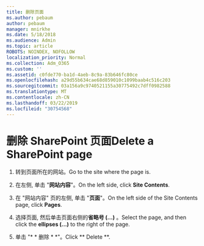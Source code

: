 ```yaml
---
title: 删除页面
ms.author: pebaum
author: pebaum
manager: mnirkhe
ms.date: 5/18/2018
ms.audience: Admin
ms.topic: article
ROBOTS: NOINDEX, NOFOLLOW
localization_priority: Normal
ms.collection: Adm_O365
ms.custom: ''
ms.assetid: c0fde770-ba1d-4aeb-8c9a-83b646fc80ce
ms.openlocfilehash: a29d55b634cae68d859010c1099baab4c516c203
ms.sourcegitcommit: 03a156a9c9740521155a30775492c7dff0982588
ms.translationtype: MT
ms.contentlocale: zh-CN
ms.lasthandoff: 03/22/2019
ms.locfileid: "30754568"
---
```

# <a name="delete-a-sharepoint-page"></a><span data-ttu-id="02ccb-102">删除 SharePoint 页面</span><span class="sxs-lookup"><span data-stu-id="02ccb-102">Delete a SharePoint page</span></span>

1. <span data-ttu-id="02ccb-103">转到页面所在的网站。</span><span class="sxs-lookup"><span data-stu-id="02ccb-103">Go to the site where the page is.</span></span>
    
2. <span data-ttu-id="02ccb-104">在左侧, 单击 "**网站内容**"。</span><span class="sxs-lookup"><span data-stu-id="02ccb-104">On the left side, click **Site Contents**.</span></span> 
    
3. <span data-ttu-id="02ccb-105">在 "网站内容" 页的左侧, 单击 "**页面**"。</span><span class="sxs-lookup"><span data-stu-id="02ccb-105">On the left side of the Site Contents page, click **Pages**.</span></span> 
    
4. <span data-ttu-id="02ccb-106">选择页面, 然后单击页面右侧的**省略号 (...)** 。</span><span class="sxs-lookup"><span data-stu-id="02ccb-106">Select the page, and then click the **ellipses (...)** to the right of the page.</span></span> 
    
5. <span data-ttu-id="02ccb-107">单击 "\* \* 删除 \* \*"。</span><span class="sxs-lookup"><span data-stu-id="02ccb-107">Click \*\* Delete \*\*.</span></span> 
    

